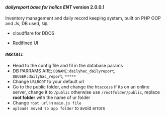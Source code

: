 #### **_dailyreport base for holics ENT_ version 2.0.0.1**

Inventory management and daily record keeping system, built on PHP OOP and Js, DB used, `SQL`

- cloudflare for DDOS

- Redifined UI

#### **_INSTALL_**

- Head to the config file and fil in the database params
- DB PARRAMS ARE; `DBNAME:dailyhac_dailyreport`, `DBUSER:dailyhac_report`, `*****`
- Change `URLROOT` to your default url
- Go to the public folder, and change the `htaccess` if its on an online server, change it to `/public` otherwise use `/rootfolder/public`, replace **root folder** with the name of ur folder
- Change `root url` in `main.js file`
- `uploads moved to app folder` to avoid errors

